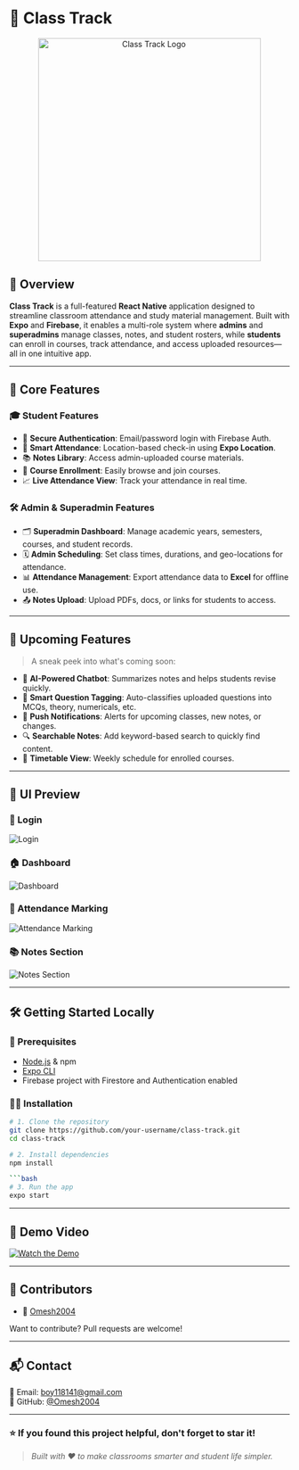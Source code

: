 # 📌 Class Track

<p align="center">
  <img src="https://imgur.com/a/2HaxsIZ" alt="Class Track Logo" width="400"/>
</p>

## 📖 Overview

**Class Track** is a full-featured **React Native** application designed to streamline classroom attendance and study material management. Built with **Expo** and **Firebase**, it enables a multi-role system where **admins** and **superadmins** manage classes, notes, and student rosters, while **students** can enroll in courses, track attendance, and access uploaded resources—all in one intuitive app.

---

## 🚀 Core Features

### 🎓 Student Features
- 🔐 **Secure Authentication**: Email/password login with Firebase Auth.
- 📍 **Smart Attendance**: Location-based check-in using **Expo Location**.
- 📚 **Notes Library**: Access admin-uploaded course materials.
- 📝 **Course Enrollment**: Easily browse and join courses.
- 📈 **Live Attendance View**: Track your attendance in real time.

### 🛠️ Admin & Superadmin Features
- 🗂 **Superadmin Dashboard**: Manage academic years, semesters, courses, and student records.
- 🗓 **Admin Scheduling**: Set class times, durations, and geo-locations for attendance.
- 📊 **Attendance Management**: Export attendance data to **Excel** for offline use.
- 📤 **Notes Upload**: Upload PDFs, docs, or links for students to access.

---

## 🌟 Upcoming Features

> A sneak peek into what's coming soon:

- 🤖 **AI-Powered Chatbot**: Summarizes notes and helps students revise quickly.
- 🧠 **Smart Question Tagging**: Auto-classifies uploaded questions into MCQs, theory, numericals, etc.
- 🔔 **Push Notifications**: Alerts for upcoming classes, new notes, or changes.
- 🔍 **Searchable Notes**: Add keyword-based search to quickly find content.
- 📅 **Timetable View**: Weekly schedule for enrolled courses.

---

## 🎨 UI Preview

### 🔐 Login
![Login](link-to-login-image)

### 🏠 Dashboard
![Dashboard](link-to-dashboard-image)

### 📍 Attendance Marking
![Attendance Marking](link-to-attendance-marking-image)

### 📚 Notes Section
![Notes Section](https://imgur.com/a/2HaxsIZ)

---

## 🛠 Getting Started Locally

### 📌 Prerequisites
- [Node.js](https://nodejs.org/) & npm
- [Expo CLI](https://docs.expo.dev/get-started/installation/)
- Firebase project with Firestore and Authentication enabled

### 🧑‍💻 Installation

```bash
# 1. Clone the repository
git clone https://github.com/your-username/class-track.git
cd class-track

# 2. Install dependencies
npm install

```bash
# 3. Run the app
expo start
```

---

<!-- ## 🎥 Demo Video -->

## 🎥 Demo Video

[![Watch the Demo](https://img.youtube.com/vi/uDosMVlFx50/0.jpg)](https://youtu.be/uDosMVlFx50)

---

## 🤝 Contributors

- 👤 [Omesh2004](https://github.com/Omesh2004)

Want to contribute? Pull requests are welcome!

---

## 📬 Contact

📧 Email: boy118141@gmail.com  
🐙 GitHub: [@Omesh2004](https://github.com/Omesh2004)

---

### ⭐ If you found this project helpful, don't forget to **star** it!

> _Built with ❤️ to make classrooms smarter and student life simpler._
